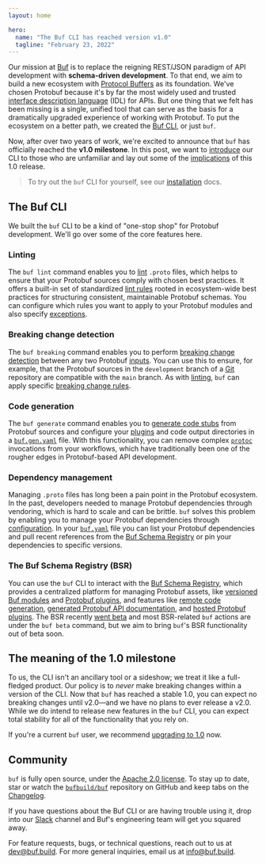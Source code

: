 ```yaml
---
layout: home

hero:
  name: "The Buf CLI has reached version v1.0"
  tagline: "February 23, 2022"
---
```


Our mission at [Buf](https://buf.build/) is to replace the reigning REST/JSON paradigm of API development with **schema-driven development**. To that end, we aim to build a new ecosystem with [Protocol Buffers](https://developers.google.com/protocol-buffers) as its foundation. We've chosen Protobuf because it's by far the most widely used and trusted [interface description language](https://en.wikipedia.org/wiki/Interface_description_language) (IDL) for APIs. But one thing that we felt has been missing is a single, unified tool that can serve as the basis for a dramatically upgraded experience of working with Protobuf. To put the ecosystem on a better path, we created the [Buf CLI](https://github.com/bufbuild/buf), or just `buf`.

Now, after over two years of work, we're excited to announce that `buf` has officially reached the **v1.0 milestone**. In this post, we want to [introduce](/blog/buf-cli-v1/index.md#intro) our CLI to those who are unfamiliar and lay out some of the [implications](/blog/buf-cli-v1/index.md#meaning) of this 1.0 release.

> To try out the `buf` CLI for yourself, see our [installation](/docs/cli/installation/index.md) docs.

## The Buf CLI

We built the `buf` CLI to be a kind of "one-stop shop" for Protobuf development. We'll go over some of the core features here.

### Linting

The `buf lint` command enables you to [lint](/docs/lint/tutorial/index.md) `.proto` files, which helps to ensure that your Protobuf sources comply with chosen best practices. It offers a built-in set of standardized [lint rules](/docs/lint/rules/index.md) rooted in ecosystem-wide best practices for structuring consistent, maintainable Protobuf schemas. You can configure which rules you want to apply to your Protobuf modules and also specify [exceptions](/docs/configuration/v1/buf-yaml/index.md).

### Breaking change detection

The `buf breaking` command enables you to perform [breaking change detection](/docs/breaking/overview/index.md) between any two Protobuf [inputs](/docs/reference/inputs/index.md). You can use this to ensure, for example, that the Protobuf sources in the `development` branch of a [Git](/docs/breaking/overview/index.md#git) repository are compatible with the `main` branch. As with [linting](/blog/buf-cli-v1/index.md#linting), `buf` can apply specific [breaking change rules](/docs/breaking/rules/index.md).

### Code generation

The `buf generate` command enables you to [generate code stubs](/docs/generate/overview/index.md) from Protobuf sources and configure your [plugins](/docs/bsr/remote-plugins/overview/index.md) and code output directories in a [`buf.gen.yaml`](/docs/configuration/v1/buf-gen-yaml/index.md) file. With this functionality, you can remove complex [`protoc`](https://github.com/protocolbuffers/protobuf) invocations from your workflows, which have traditionally been one of the rougher edges in Protobuf-based API development.

### Dependency management

Managing `.proto` files has long been a pain point in the Protobuf ecosystem. In the past, developers needed to manage Protobuf dependencies through vendoring, which is hard to scale and can be brittle. `buf` solves this problem by enabling you to manage your Protobuf dependencies through [configuration](/docs/configuration/v1/buf-yaml/index.md#deps). In your [`buf.yaml`](/docs/configuration/v1/buf-yaml/index.md) file you can list your Protobuf dependencies and pull recent references from the [Buf Schema Registry](/blog/buf-cli-v1/index.md#bsr) or pin your dependencies to specific versions.

### The Buf Schema Registry (BSR)

You can use the `buf` CLI to interact with the [Buf Schema Registry](/docs/bsr/index.md), which provides a centralized platform for managing Protobuf assets, like [versioned Buf modules](/docs/cli/modules-workspaces/index.md) and [Protobuf plugins](/docs/bsr/remote-plugins/overview/index.md), and features like [remote code generation](/blog/announcing-bsr/index.md#remote-code-generation), [generated Protobuf API documentation](/docs/bsr/documentation/overview/index.md), and [hosted Protobuf plugins](/docs/migration-guides/migrate-remote-generation-alpha/index.md). The BSR recently [went beta](/blog/announcing-bsr/index.md) and most BSR-related `buf` actions are under the `buf beta` command, but we aim to bring `buf`'s BSR functionality out of beta soon.

## The meaning of the 1.0 milestone

To us, the CLI isn't an ancillary tool or a sideshow; we treat it like a full-fledged product. Our policy is to _never_ make breaking changes within a version of the CLI. Now that `buf` has reached a stable 1.0, you can expect no breaking changes until v2.0—and we have no plans to ever release a v2.0. While we do intend to release new features in the `buf` CLI, you can expect total stability for all of the functionality that you rely on.

If you're a current `buf` user, we recommend [upgrading to 1.0](/docs/cli/installation/index.md) now.

## Community

`buf` is fully open source, under the [Apache 2.0 license](https://github.com/bufbuild/buf/blob/main/LICENSE). To stay up to date, star or watch the [`bufbuild/buf`](https://github.com/bufbuild/buf) repository on GitHub and keep tabs on the [Changelog](https://github.com/bufbuild/buf/blob/main/CHANGELOG.md).

If you have questions about the Buf CLI or are having trouble using it, drop into our [Slack](https://buf.build/b/slack) channel and Buf's engineering team will get you squared away.

For feature requests, bugs, or technical questions, reach out to us at [dev@buf.build](mailto:dev@buf.build). For more general inquiries, email us at [info@buf.build](mailto:info@buf.build).

‍
